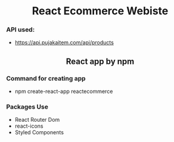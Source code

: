 
<div align="center">

  # React Ecommerce Webiste
</div>

### API used:

+ https://api.pujakaitem.com/api/products

<div align="center">

## React app by npm
  
</div> 

### Command for creating app

+ npm create-react-app reactecommerce

### Packages Use

+ React Router Dom
+ react-icons
+ Styled Components
   
